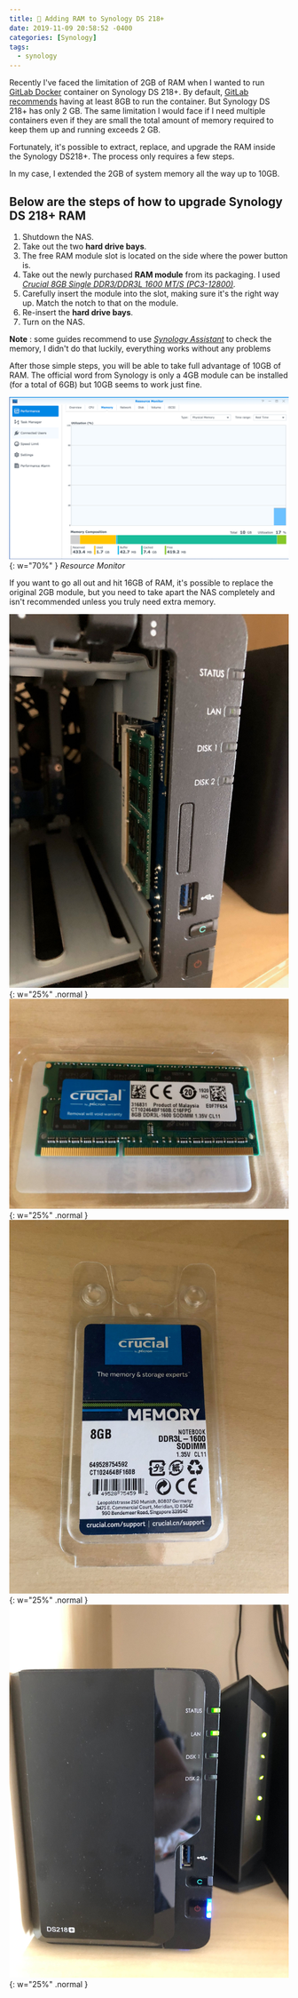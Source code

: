 ```yaml
---
title: 🔌 Adding RAM to Synology DS 218+
date: 2019-11-09 20:58:52 -0400
categories: [Synology]
tags:
  - synology
---
```


Recently I've faced the limitation of 2GB of RAM when I wanted to run [GitLab Docker](https://hub.docker.com/r/gitlab/gitlab-ce/) container on Synology DS 218+. By default, [GitLab](https://about.gitlab.com) [recommends](https://docs.gitlab.com/ee/install/requirements.html#memory) having at least 8GB to run the container. But Synology DS 218+ has only 2 GB. The same limitation I would face if I need multiple containers even if they are small the total amount of memory required to keep them up and running exceeds 2 GB.

Fortunately, it's possible to extract, replace, and upgrade the RAM inside the Synology DS218+. The process only requires a few steps.

In my case, I extended the 2GB of system memory all the way up to 10GB.

## Below are the steps of how to upgrade Synology DS 218+ RAM

1. Shutdown the NAS.
2. Take out the two **hard drive bays**.
3. The free RAM module slot is located on the side where the power button is.
4. Take out the newly purchased **RAM module** from its packaging. I used [_Crucial 8GB Single DDR3/DDR3L 1600 MT/S (PC3-12800)_](https://www.amazon.com/gp/product/B006YG8X9Y/ref=ppx_yo_dt_b_search_asin_title?ie=UTF8&psc=1)_._
5. Carefully insert the module into the slot, making sure it's the right way up. Match the notch to that on the module.
6. Re-insert the **hard drive bays**.
7. Turn on the NAS.

**Note** : some guides recommend to use _[Synology Assistant](https://www.synology.com/en-us/support/download/DS218+#utilities)_ to check the memory, I didn't do that luckily, everything works without any problems

After those simple steps, you will be able to take full advantage of 10GB of RAM. The official word from Synology is only a 4GB module can be installed (for a total of 6GB) but 10GB seems to work just fine.

![Resource Monitor](/assets/img/blog/adding-ram-to-synology-ds-218/resource-monitor.png){: w="70%" }
_Resource Monitor_

If you want to go all out and hit 16GB of RAM, it's possible to replace the original 2GB module, but you need to take apart the NAS completely and isn't recommended unless you truly need extra memory.

![DS 218+](/assets/img/blog/adding-ram-to-synology-ds-218/IMG_6138.jpeg){: w="25%" .normal }
![DS 218+](/assets/img/blog/adding-ram-to-synology-ds-218/IMG_6137.jpeg){: w="25%" .normal }
![DS 218+](/assets/img/blog/adding-ram-to-synology-ds-218/IMG_6139.jpeg){: w="25%" .normal }
![DS 218+](/assets/img/blog/adding-ram-to-synology-ds-218/IMG_6140.jpeg){: w="25%" .normal }

